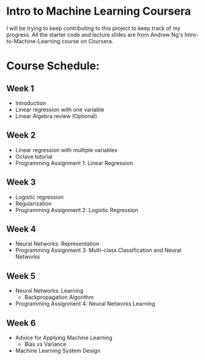 # Intro to Machine Learning Coursera

I will be trying to keep contributing to this project to keep track of my progress. 
All the starter code and lecture slides are from Andrew Ng's Intro-to-Machine-Learning course on Coursera.

# Course Schedule:
## Week 1
- Introduction
- Linear regression with one variable
- Linear Algebra review (Optional)

## Week 2
- Linear regression with multiple variables
- Octave tutorial
- Programming Assignment 1: Linear Regression

## Week 3
- Logistic regression
- Regularization
- Programming Assignment 2: Logistic Regression

## Week 4
- Neural Networks: Representation
- Programming Assignment 3: Multi-class Classification and Neural Networks

## Week 5
- Neural Networks: Learning
  - Backpropagation Algorithm
- Programming Assignment 4: Neural Networks Learning

## Week 6
- Advice for Applying Machine Learning
  - Bias vs Variance
- Machine Learning System Design